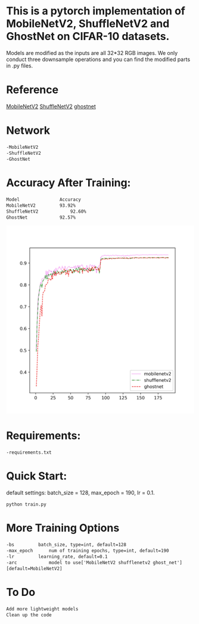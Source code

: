 # This is a pytorch implementation of MobileNetV2, ShuffleNetV2 and GhostNet on CIFAR-10 datasets.


Models are modified as the inputs are all 32*32 RGB images. We only conduct three downsample operations and you can find the modified parts in .py files.

# Reference
[MobileNetV2](https://arxiv.org/abs/1801.04381)
[ShuffleNetV2](https://arxiv.org/abs/1807.11164)
[ghostnet](https://arxiv.org/abs/1911.11907)

# Network
	-MobileNetV2
	-ShuffleNetV2
	-GhostNet

# Accuracy After Training:

	Model				Accuracy
	MobileNetV2			93.92%
	ShuffleNetV2			92.60%
	GhostNet			92.57%

![](https://github.com/MonkeyKing-KK/Huaguoshan/blob/master/compare.jpg) 

# Requirements:
    -requirements.txt

# Quick Start:
default settings: batch_size = 128, max_epoch = 190, lr = 0.1. 
    
    python train.py

# More Training Options
    -bs			batch_size, type=int, default=128
    -max_epoch		num of training epochs, type=int, default=190
    -lr			learning_rate, default=0.1
    -arc			model to use['MobileNetV2 shufflenetv2 ghost_net'] [default=MobileNetV2]

# To Do
	Add more lightweight models
	Clean up the code


